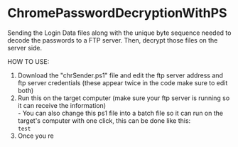 # ChromePasswordDecryptionWithPS
Sending the Login Data files along with the unique byte sequence needed to decode the passwords to a FTP server. Then, decrypt those files on the server side.

HOW TO USE:
  1. Download the "chrSender.ps1" file and edit the ftp server address and ftp server credentials (these appear twice in the code make sure to edit both)
  2. Run this on the target computer (make sure your ftp server is running so it can receive the information)  
    - You can also change this ps1 file into a batch file so it can run on the target's computer with one click, this can be done like this:  
    ```
    test
    ```
  3. Once you re
